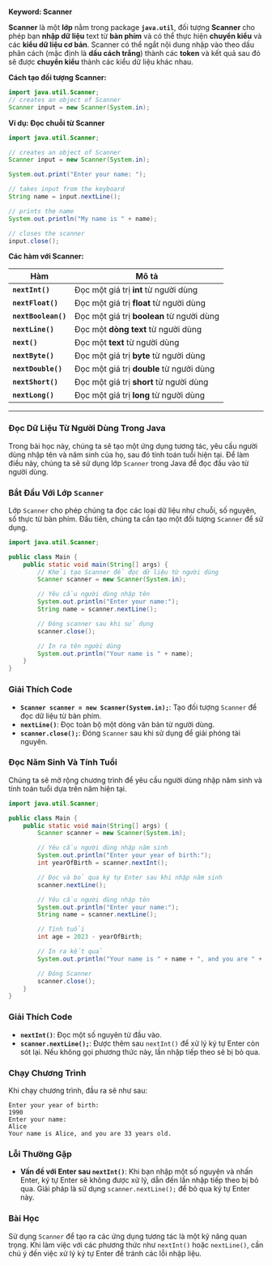 **Keyword: Scanner**

**Scanner** là một **lớp** nằm trong package **`java.util`**, đối tượng **Scanner** cho phép bạn **nhập dữ liệu** text từ **bàn phím** và có thể thực hiện **chuyển kiểu** và các **kiểu dữ liệu cơ bản**. Scanner có thể ngắt nội dung nhập vào theo dấu phân cách (mặc định là **dấu cách trắng**) thành các **token** và kết quả sau đó sẽ được **chuyển kiểu** thành các kiểu dữ liệu khác nhau.

**Cách tạo đối tượng Scanner:**

```java
import java.util.Scanner;
// creates an object of Scanner
Scanner input = new Scanner(System.in);
```

**Ví dụ: Đọc chuỗi từ Scanner**

```java
import java.util.Scanner;

// creates an object of Scanner
Scanner input = new Scanner(System.in);

System.out.print("Enter your name: ");

// takes input from the keyboard
String name = input.nextLine();

// prints the name
System.out.println("My name is " + name);

// closes the scanner
input.close();
```

**Các hàm với Scanner:**

| **Hàm**       | **Mô tả**                                |
|---------------|------------------------------------------|
| **`nextInt()`**      | Đọc một giá trị **int** từ người dùng          |
| **`nextFloat()`**    | Đọc một giá trị **float** từ người dùng        |
| **`nextBoolean()`**  | Đọc một giá trị **boolean** từ người dùng      |
| **`nextLine()`**     | Đọc một **dòng text** từ người dùng            |
| **`next()`**         | Đọc một **text** từ người dùng                 |
| **`nextByte()`**     | Đọc một giá trị **byte** từ người dùng         |
| **`nextDouble()`**   | Đọc một giá trị **double** từ người dùng       |
| **`nextShort()`**    | Đọc một giá trị **short** từ người dùng        |
| **`nextLong()`**     | Đọc một giá trị **long** từ người dùng         |  

---  

### Đọc Dữ Liệu Từ Người Dùng Trong Java

Trong bài học này, chúng ta sẽ tạo một ứng dụng tương tác, yêu cầu người dùng nhập tên và năm sinh của họ, sau đó tính toán tuổi hiện tại. Để làm điều này, chúng ta sẽ sử dụng lớp `Scanner` trong Java để đọc đầu vào từ người dùng.

### Bắt Đầu Với Lớp `Scanner`
Lớp `Scanner` cho phép chúng ta đọc các loại dữ liệu như chuỗi, số nguyên, số thực từ bàn phím. Đầu tiên, chúng ta cần tạo một đối tượng `Scanner` để sử dụng.

```java
import java.util.Scanner;

public class Main {
    public static void main(String[] args) {
        // Khởi tạo Scanner để đọc dữ liệu từ người dùng
        Scanner scanner = new Scanner(System.in);

        // Yêu cầu người dùng nhập tên
        System.out.println("Enter your name:");
        String name = scanner.nextLine();

        // Đóng scanner sau khi sử dụng
        scanner.close();

        // In ra tên người dùng
        System.out.println("Your name is " + name);
    }
}
```

### Giải Thích Code
- **`Scanner scanner = new Scanner(System.in);`**: Tạo đối tượng `Scanner` để đọc dữ liệu từ bàn phím.
- **`nextLine()`**: Đọc toàn bộ một dòng văn bản từ người dùng.
- **`scanner.close();`**: Đóng `Scanner` sau khi sử dụng để giải phóng tài nguyên.

### Đọc Năm Sinh Và Tính Tuổi
Chúng ta sẽ mở rộng chương trình để yêu cầu người dùng nhập năm sinh và tính toán tuổi dựa trên năm hiện tại.

```java
import java.util.Scanner;

public class Main {
    public static void main(String[] args) {
        Scanner scanner = new Scanner(System.in);

        // Yêu cầu người dùng nhập năm sinh
        System.out.println("Enter your year of birth:");
        int yearOfBirth = scanner.nextInt();

        // Đọc và bỏ qua ký tự Enter sau khi nhập năm sinh
        scanner.nextLine();

        // Yêu cầu người dùng nhập tên
        System.out.println("Enter your name:");
        String name = scanner.nextLine();

        // Tính tuổi
        int age = 2023 - yearOfBirth;

        // In ra kết quả
        System.out.println("Your name is " + name + ", and you are " + age + " years old.");

        // Đóng Scanner
        scanner.close();
    }
}
```

### Giải Thích Code
- **`nextInt()`**: Đọc một số nguyên từ đầu vào.
- **`scanner.nextLine();`**: Được thêm sau `nextInt()` để xử lý ký tự Enter còn sót lại. Nếu không gọi phương thức này, lần nhập tiếp theo sẽ bị bỏ qua.

### Chạy Chương Trình
Khi chạy chương trình, đầu ra sẽ như sau:

```
Enter your year of birth:
1990
Enter your name:
Alice
Your name is Alice, and you are 33 years old.
```

### Lỗi Thường Gặp
- **Vấn đề với Enter sau `nextInt()`**: Khi bạn nhập một số nguyên và nhấn Enter, ký tự Enter sẽ không được xử lý, dẫn đến lần nhập tiếp theo bị bỏ qua. Giải pháp là sử dụng `scanner.nextLine();` để bỏ qua ký tự Enter này.

### Bài Học
Sử dụng `Scanner` để tạo ra các ứng dụng tương tác là một kỹ năng quan trọng. Khi làm việc với các phương thức như `nextInt()` hoặc `nextLine()`, cần chú ý đến việc xử lý ký tự Enter để tránh các lỗi nhập liệu.
